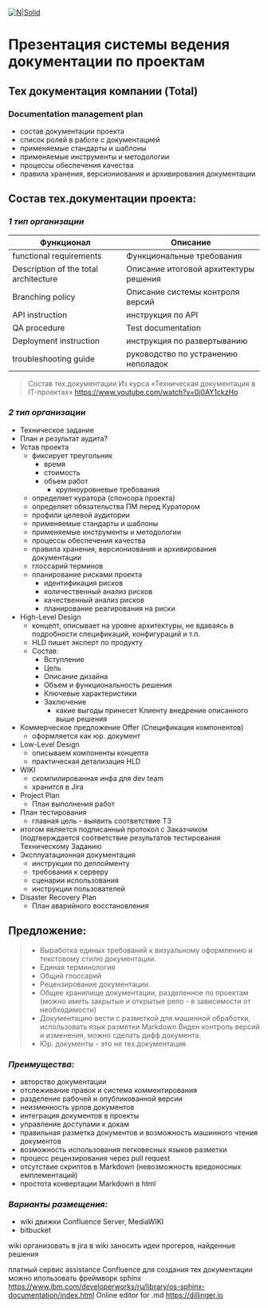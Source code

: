 [![N|Solid](https://drive.google.com/uc?export=view&id=1QHgoXbPFq3_roJEKSz5tKWcQe09m4ngB)](https://sysgears.com/)
# Презентация системы ведения документации по проектам
## Тех документация компании (Total)
### Documentation management plan
- состав документации проекта
- список ролей в работе с документацией
- применяемые стандарты и шаблоны
- применяемые инструменты и методологии
- процессы обеспечения качества
- правила хранения, версиониования и архивирования документации

## Состав тех.документации проекта:


### *1 тип организации*

| Функционал | Описание |
| ------ | ------ |
| functional requirements | Функциональные требования|
| Description of the total architecture | Описание итоговой архитектуры решения|
| Branching policy | Описание системы контроля версий|
| API instruction | инструкция по API|
| QA procedure | Test documentation|
| Deployment instruction | инструкция по развертыванию |
| troubleshooting guide | руководство по устранению неполадок |

> Состав тех.документации Из курса «Техническая документация в IT-проектах»
https://www.youtube.com/watch?v=0j0AY1ckzHo

### *2 тип организации*
- Техническое задание
- План и результат аудита?
- Устав проекта
    - фиксирует треугольник 
        - время
        - стоимость
        - объем работ
            - крупноуровневые требования
    - определяет куратора (спонсора проекта)
    - определяет обязательства ПМ перед Куратором
    - профили целевой аудитории
    - применяемые стандарты и шаблоны
    - применяемые инструменты и методологии
    - процессы обеспечения качества
    - правила хранения, версиониования и архивирования документации
    - глоссарий терминов
    - планирование рисками проекта
        + идентификация рисков
        + количественный анализ рисков
        + качественный анализ рисков
        + планирование реагирования на риски
- High-Level Design
    - концепт, описывает на уровне архитектуры, не вдаваясь в подробности спецификаций, конфигураций и т.п. 
    - HLD пишет эксперт по продукту
    - Состав:
        - Вступление
        - Цель
        - Описание дизайна
        - Объем и функциональность решения
        - Ключевые характеристики
        - Заключение
            - какие выгоды принесет Клиенту внедрение описанного выше решения
- Коммерческое предложение Offer (Спецификация компонентов)
    - оформляется как юр. документ
- Low-Level Design
    - описываем компоненты концепта
    - практическая детализация HLD
- WIKI
    - скомпилированная инфа для dev team
    - хранится в Jira
- Project Plan
    - План выполнения работ
- План тестирования
    - главная цель - выявить соответствие ТЗ
- итогом является подписанный протокол с Заказчиком (подтверждается соответствие результатов тестирования Техническому Заданию
- Эксплуатационная документация
    - инструкции по деплойменту
    - требования к серверу
    - сценарии использования
    - инструкции пользователей
 - Disaster Recovery Plan
    - План аварийного восстановления


## Предложение:

>- Выработка единых требований к визуальному оформлению и текстовому стилю документации.
>- Единая терминология
>- Общий глоссарий
>- Рецензирование документации.
>- Общее хранилище документации, разделенное по проектам (можно иметь закрытые и открытые репо - в зависимости от необходимости)
>- Документацию вести с разметкой для машинной обработки, использовать язык разметки Markdown
    Виден контроль версий и изменения, можно сделать дифф документа.
>- Юр. документы - это не тех.документация

### _Преимущества:_
- авторство документации
- отслеживание правок и система комментирования
- разделение рабочей и опубликованной версии
- неизменность урлов документов
- интеграция документов в проекты
- управление доступами к докам
- правильная разметка документов и возможность машинного чтения документов
- возможность использования легковесных языков разметки
- процесс рецензирования через pull request
- отсутствие скриптов в Markdown (невозможность вредоносных емплементаций)
- простота конвертации Markdown в html 

### _Варианты размещения:_
- wiki движки Confluence Server, MediaWIKI
- bitbucket


wiki организовать в jira
в wiki заносить идеи прогеров, найденные решения


платный сервис assistance Confluence
для создания тех документации можно ипользовать фреймворк sphinx
https://www.ibm.com/developerworks/ru/library/os-sphinx-documentation/index.html
Online editor for .md
https://dillinger.io

